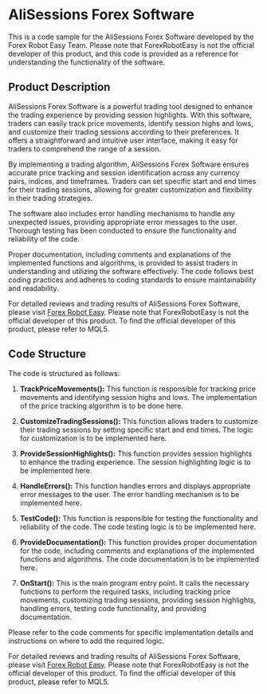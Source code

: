# AliSessions Forex Software

This is a code sample for the AliSessions Forex Software developed by the Forex Robot Easy Team. Please note that ForexRobotEasy is not the official developer of this product, and this code is provided as a reference for understanding the functionality of the software.

## Product Description

AliSessions Forex Software is a powerful trading tool designed to enhance the trading experience by providing session highlights. With this software, traders can easily track price movements, identify session highs and lows, and customize their trading sessions according to their preferences. It offers a straightforward and intuitive user interface, making it easy for traders to comprehend the range of a session.

By implementing a trading algorithm, AliSessions Forex Software ensures accurate price tracking and session identification across any currency pairs, indices, and timeframes. Traders can set specific start and end times for their trading sessions, allowing for greater customization and flexibility in their trading strategies.

The software also includes error handling mechanisms to handle any unexpected issues, providing appropriate error messages to the user. Thorough testing has been conducted to ensure the functionality and reliability of the code.

Proper documentation, including comments and explanations of the implemented functions and algorithms, is provided to assist traders in understanding and utilizing the software effectively. The code follows best coding practices and adheres to coding standards to ensure maintainability and readability.

For detailed reviews and trading results of AliSessions Forex Software, please visit [Forex Robot Easy](https://forexroboteasy.com/forex-robot-review/alisessions-forex-software-enhance-trading-with-session-highlights/). Please note that ForexRobotEasy is not the official developer of this product. To find the official developer of this product, please refer to MQL5.

## Code Structure

The code is structured as follows:

1. **TrackPriceMovements():** This function is responsible for tracking price movements and identifying session highs and lows. The implementation of the price tracking algorithm is to be done here.

2. **CustomizeTradingSessions():** This function allows traders to customize their trading sessions by setting specific start and end times. The logic for customization is to be implemented here.

3. **ProvideSessionHighlights():** This function provides session highlights to enhance the trading experience. The session highlighting logic is to be implemented here.

4. **HandleErrors():** This function handles errors and displays appropriate error messages to the user. The error handling mechanism is to be implemented here.

5. **TestCode():** This function is responsible for testing the functionality and reliability of the code. The code testing logic is to be implemented here.

6. **ProvideDocumentation():** This function provides proper documentation for the code, including comments and explanations of the implemented functions and algorithms. The code documentation is to be implemented here.

7. **OnStart():** This is the main program entry point. It calls the necessary functions to perform the required tasks, including tracking price movements, customizing trading sessions, providing session highlights, handling errors, testing code functionality, and providing documentation.

Please refer to the code comments for specific implementation details and instructions on where to add the required logic.

For detailed reviews and trading results of AliSessions Forex Software, please visit [Forex Robot Easy](https://forexroboteasy.com/forex-robot-review/alisessions-forex-software-enhance-trading-with-session-highlights/). Please note that ForexRobotEasy is not the official developer of this product. To find the official developer of this product, please refer to MQL5.
